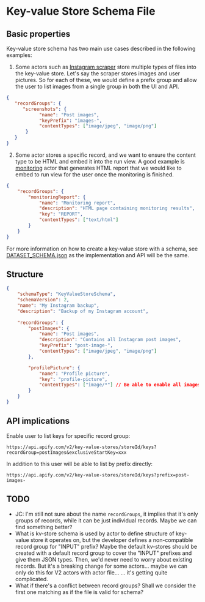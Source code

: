 # Key-value Store Schema File

## Basic properties

Key-value store schema has two main use cases described in the following examples:

1. Some actors such as [Instagram scraper](https://apify.com/jaroslavhejlek/instagram-scraper)
store multiple types of files into the key-value store. Let's say the scraper stores images and user pictures.
So for each of these, we would define a prefix group and allow the user to list images from a single group in both the
UI and API.

```json
{
   "recordGroups": {
      "screenshots": {
            "name": "Post images",
            "keyPrefix": "images-",
            "contentTypes": ["image/jpeg", "image/png"]
       }
   }
}
```

2. Some actor stores a specific record, and we want to ensure the content type to be HTML and embed it into the run view.
A good example is [monitoring](https://apify.com/apify/monitoring#check-frequency) actor that generates HTML report that we would
like to embed to run view for the user once the monitoring is finished.

```json
{
    "recordGroups": {
        "monitoringReport": {
            "name": "Monitoring report",
            "description": "HTML page containing monitoring results",
            "key": "REPORT",
            "contentTypes": ["text/html"]
        }
    }
}
```

For more information on how to create a key-value store with a schema, see [DATASET_SCHEMA.json](./DATASET_SCHEMA.md)
as the implementation and API will be the same.

## Structure

```json
{
    "schemaType": "KeyValueStoreSchema",
    "schemaVersion": 2,
    "name": "My Instagram backup",
    "description": "Backup of my Instagram account",
    
    "recordGroups": {
        "postImages": {
            "name": "Post images",
            "description": "Contains all Instagram post images",
            "keyPrefix": "post-image-",
            "contentTypes": ["image/jpeg", "image/png"]
        },

        "profilePicture": {
            "name": "Profile picture",
            "key": "profile-picture",
            "contentTypes": ["image/*"] // Be able to enable all images or text types etc.
        }
    }
}
```

## API implications

Enable user to list keys for specific record group:

```
https://api.apify.com/v2/key-value-stores/storeId/keys?recordGroup=postImages&exclusiveStartKey=xxx
```

In addition to this user will be able to list by prefix directly:

```
https://api.apify.com/v2/key-value-stores/storeId/keys?prefix=post-images-
```

## TODO
- JC: I'm still not sure about the name `recordGroups`, it implies that it's only groups of records,
  while it can be just individual records. Maybe we can find something better?
- What is kv-store schema is used by actor to define structure of key-value store it operates on,
  but the developer defines a non-compatible record group for "INPUT" prefix?
  Maybe the default kv-stores should be created with a default record group to cover the "INPUT" prefixes
  and give them JSON types. Then, we'd never need to worry about existing records.
  But it's a breaking change for some actors... maybe we can only do this for V2 actors with actor file...
  ... it's getting quite complicated.
- What if there's a conflict between record groups?
  Shall we consider the first one matching as if the file is valid for schema?
